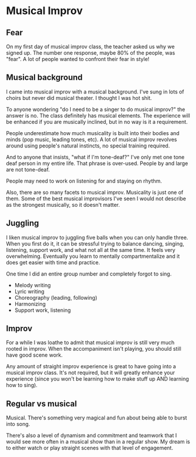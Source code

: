 # Musical Improv

## Fear

On my first day of musical improv class, the teacher asked us why we signed up. The number one response, maybe 80% of the people, was "fear". A lot of people wanted to confront their fear in style!

## Musical background

I came into musical improv with a musical background. I've sung in lots of choirs but never did musical theater. I thought I was hot shit.

To anyone wondering "do I need to be a singer to do musical improv?" the answer is no. The class definitely has musical elements. The experience will be enhanced if you are musically inclined, but in no way is it a requirement.

People underestimate how much musicality is built into their bodies and minds \(pop music, leading tones, etc\). A lot of musical improv revolves around using people's natural instincts, no special training required.

And to anyone that insists, "what if I'm tone-deaf?" I've only met one tone deaf person in my entire life. That phrase is over-used. People by and large are not tone-deaf.

People may need to work on listening for and staying on rhythm.

Also, there are so many facets to musical improv. Musicality is just one of them. Some of the best musical improvisors I've seen I would not describe as the strongest musically, so it doesn't matter.

## Juggling

I liken musical improv to juggling five balls when you can only handle three. When you first do it, it can be stressful trying to balance dancing, singing, listening, support work, and what not all at the same time. It feels very overwhelming. Eventually you learn to mentally compartmentalize and it does get easier with time and practice.

One time I did an entire group number and completely forgot to sing.

* Melody writing
* Lyric writing
* Choreography \(leading, following\)
* Harmonizing
* Support work, listening

## Improv

For a while I was loathe to admit that musical improv is still very much rooted in improv. When the accompaniment isn't playing, you should still have good scene work.

Any amount of straight improv experience is great to have going into a musical improv class. It's not required, but it will greatly enhance your experience \(since you won't be learning how to make stuff up AND learning how to sing\).

## Regular vs musical

Musical. There's something very magical and fun about being able to burst into song.

There's also a level of dynamism and commitment and teamwork that I would see more often in a musical show than in a regular show. My dream is to either watch or play straight scenes with that level of engagement.

